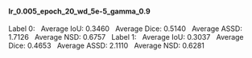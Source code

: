 #### lr_0.005_epoch_20_wd_5e-5_gamma_0.9
Label 0:
  Average IoU: 0.3460
  Average Dice: 0.5140
  Average ASSD: 1.7126
  Average NSD: 0.6757
  
Label 1:
  Average IoU: 0.3037
  Average Dice: 0.4653
  Average ASSD: 2.1110
  Average NSD: 0.6281
